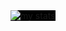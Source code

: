 <img style="background-color: black;" alt="my stats" src="https://github-readme-stats.vercel.app/api/top-langs/?username=annafi06&layout=donut&bg_color=00000000&text_color=ffffff&border_color=00000000"/>
